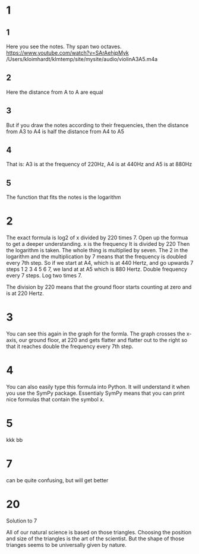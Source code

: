 # 1
## 1
Here you see the notes. Thy span two octaves.
https://www.youtube.com/watch?v=SArAehjpMyk
/Users/kloimhardt/klmtemp/site/mysite/audio/violinA3A5.m4a

## 2
Here the distance from A to A are equal

## 3
But if you draw the notes according to their frequencies, then the distance from A3 to A4 is half the distance from A4 to A5

## 4
That is: A3 is at the frequency of 220Hz, A4 is at 440Hz and A5 is at 880Hz

## 5
The function that fits the notes is the logarithm

# 2
The exact formula is log2 of x divided by 220 times 7.
Open up the formua to get a deeper understanding.
x is the frequency
It is divided by 220
Then the logarithm is taken.
The whole thing is multiplied by seven.
The 2 in the logarithm and the multiplication by 7  means that the frequency is doubled every 7th step.
So if we start at A4, which is at 440 Hertz, and go upwards 7 steps 1 2 3 4 5 6 7, we land at at A5 which is 880 Hertz. Double frequency every 7 steps. Log two times 7.

The division by 220 means that the ground floor starts counting at zero and is at 220 Hertz.

# 3
You can see this again in the graph for the formla. The graph crosses the x-axis, our ground floor, at 220 and gets flatter and flatter out to the right so that it reaches double the frequency every 7th step.

# 4
You can also easily type this formula into Python. It will understand it when you use the SymPy package. Essentialy SymPy means that you can print nice formulas that contain the symbol x.

# 5
kkk bb
# 7
can be quite confusing, but will get better

# 20
Solution to 7

All of our natural science is based on those triangles. Choosing the position and size of the triangles is the art of the scientist. But the shape of those trianges seems to be universally given by nature.
